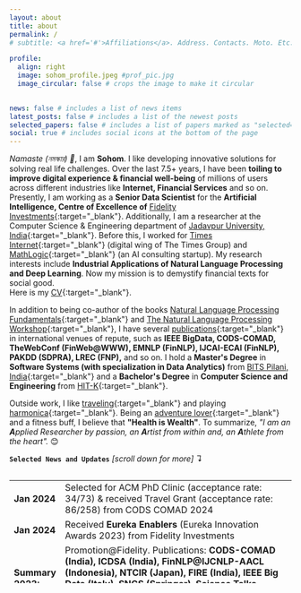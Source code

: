 ```yaml
---
layout: about
title: about
permalink: /
# subtitle: <a href='#'>Affiliations</a>. Address. Contacts. Moto. Etc.

profile:
  align: right
  image: sohom_profile.jpeg #prof_pic.jpg
  image_circular: false # crops the image to make it circular
 

news: false # includes a list of news items
latest_posts: false # includes a list of the newest posts
selected_papers: false # includes a list of papers marked as "selected={true}"
social: true # includes social icons at the bottom of the page
---
```


*Namaste (নমস্কার) 🙏*, I am **Sohom**. I like developing innovative solutions for solving real life challenges. Over the last 7.5+ years, I have been **toiling to improve digital experience & financial well-being** of millions of users across different industries like **Internet, Financial Services** and so on. Presently, I am working as a **Senior Data Scientist** for the **Artificial Intelligence, Centre of Excellence of** [Fidelity Investments](https://www.fidelity.com/){:target="_blank"}. Additionally, I am a researcher at the Computer Science & Engineering department of [Jadavpur University, India](https://jadavpuruniversity.in/){:target="_blank"}. Before this, I worked for [Times Internet](https://timesinternet.in){:target="_blank"} (digital wing of The Times Group) and [MathLogic](https://www.linkedin.com/company/mathlogic/){:target="_blank"} (an AI consulting startup). My research interests include **Industrial Applications of Natural Language Processing and Deep Learning**. Now my mission is to demystify financial texts for social good.<br>
Here is my [CV](/files/Sohom_Resume.pdf){:target="_blank"}. <br> 

In addition to being co-author of the books [Natural Language Processing Fundamentals](https://www.packtpub.com/in/big-data-and-business-intelligence/natural-language-processing-fundamentals){:target="_blank"} and [The Natural Language Processing Workshop](https://www.packtpub.com/in/data/the-natural-language-processing-workshop-second-edition){:target="_blank"}, I have several [publications](https://scholar.google.com/citations?user=7Jm4_McAAAAJ&hl=en){:target="_blank"} in international venues of repute, such as **IEEE BigData, CODS-COMAD, TheWebConf (FinWeb@WWW), EMNLP (FinNLP), IJCAI-ECAI (FinNLP), PAKDD (SDPRA), LREC (FNP),** and so on. I hold a **Master's Degree** in **Software Systems (with specialization in Data Analytics)** from [BITS Pilani, India](http://www.bits-pilani.ac.in/){:target="_blank"} and a **Bachelor's Degree** in **Computer Science and Engineering** from [HIT-K](https://www.heritageit.edu/){:target="_blank"}. 

Outside work, I like [traveling](https://youtube.com/playlist?list=PLWVXvBh2xmj8BHN7jBCsaKpd5JP4xOT7T){:target="_blank"} and playing [harmonica](https://www.youtube.com/playlist?list=PLWVXvBh2xmj_yWcdldvo6w1LD1C-d4xSw){:target="_blank"}. Being an [adventure lover](https://www.youtube.com/playlist?list=PLWVXvBh2xmj-XlHYzumNLZazfpmim4klq){:target="_blank"} and a fitness buff, I believe that **"Health is Wealth"**. To summarize, *"I am an **A**pplied Researcher by passion, an **A**rtist from within and, an **A**thlete from the heart".* 😊

<b>`Selected News and Updates`</b> <em>[scroll down for more] ↴</em>
<div style="height:200px;overflow:auto;">
<table>
<col width="60px">
<col width="650px">
  <tr><td><b>Jan 2024</b></td> <td> Selected for ACM PhD Clinic (acceptance rate: 34/73) & received Travel Grant (acceptance rate: 86/258) from CODS COMAD 2024 </td></tr>
  <tr><td><b>Jan 2024</b></td> <td> Received <b>Eureka Enablers</b> (Eureka Innovation Awards 2023) from Fidelity Investments</td></tr>
  <tr><td><b>Summary 2023:</b></td><td> Promotion@Fidelity. Publications: <b>CODS-COMAD (India), ICDSA (India), FinNLP@IJCNLP-AACL (Indonesia), NTCIR (Japan), FIRE (India), IEEE Big Data (Italy), SNCS (Springer), Science Talks (Elsevier)</b>. Completed PhD coursework at <b>Jadavpur University</b>.</td></tr>
  <tr><td><b>Aug 2023:</b></td><td> My <a href="https://scholar.google.com/citations?user=7Jm4_McAAAAJ&hl=en" target="_blank"> Google Scholar </a> profile reached 100 citations. Miles to go! </td></tr>
  <tr><td><b>May 2023:</b></td><td> Received On the Spot (India) award from Fidelity Investments. </td></tr>
<tr><td><b>Jan 2023:</b></td><td> Presented two research papers at <a href="https://cods-comad.in/2023/" target="_blank">CODS-COMAD 2023</a>, IIT-Bombay, India. Received <a href="https://cods-comad.in/2023/awards.php" target="_blank">honourable mention</a> in the YRS track. </td></tr>
<tr><td><b>Jan 2023:</b></td><td>Promoted to the post of <b>Senior Data Scientist at Fidelity Investments</b></td></tr>  
<tr><td><b>Summary 2022:</b></td><td>Published research papers in <b>FinNLP@EMNLP (UAE), FNP@LREC (France), FinWeb@WWW (France), NTCIR (Japan), FinNLP@IJCAI-ECAI (Austria), FIRE (India), IJIT (Springer), Software Impacts (Elsevier), Frontiers in AI.</b> Filed a <b>US patent</b>. Registered at <b>Jadavpur University.</b> </td></tr>
<tr><td><b>Nov 2022:</b></td><td> Our papers, "FLUEnT: Financial Language Understandability Enhancement Toolkit" and "Using Natural Language Processing to Enhance Understandability of Financial Texts" got accepted at  <a href="https://cods-comad.in/2023/" target="_blank">6<sup>th</sup> Joint International Conference on Data Science & Management of Data (10<sup>th</sup> ACM IKDD CODS and 28<sup>th</sup> COMAD-2023)</a>, Mumbai, India.  <a href="https://easychair.org/publications/preprint/cWW5" target="_blank">(pre-print paper-1)</a>  <a href="https://easychair.org/publications/preprint/Ldxz" target="_blank">(pre-print paper-2)</a></td></tr>
<tr><td><b>Oct 2022:</b></td><td> Our paper, "Evaluating Impact of Social Media Posts by Executives on Stock Prices" got accepted at the <a href="http://fire.irsi.res.in/fire/2022/home/" target="_blank">14<sup>th</sup> meeting of Forum for Information Retrieval Evaluation (FIRE-2022)</a>, Kolkata, India.  <a href="https://arxiv.org/abs/2211.01287" target="_blank">(pre-print)</a></td></tr>
<tr><td><b>Jun 2022:</b></td><td> Virtually presenting our research paper, <a href="http://www.lrec-conf.org/proceedings/lrec2022/workshops/FNP/pdf/2022.fnp-1.1.pdf"  target="_blank"> FinRAD: Financial Readability Assessment Dataset - 13,000+ Definitions of Financial Terms for Measuring Readability</a> at the <a href="http://wp.lancs.ac.uk/cfie/fnp2022/" target="_blank">Financial Narrative Processing</a> workshop of <a href="https://lrec2022.lrec-conf.org/en/" target="_blank">LREC 2022</a>, Marseille, France.</td></tr>
<tr><td><b>Mar 2022:</b></td><td> Our paper <a href="https://arxiv.org/abs/2202.00631" target="_blank">FiNCAT: Financial Numeral Claim Analysis Tool</a> got accepted at <a href="https://sites.google.com/nlg.csie.ntu.edu.tw/finweb2022/accepted-papers" target="_blank">FinWeb</a> (collocated with <a href="https://www2022.thewebconf.org/" target="_blank">ACM-The Web Conference-2022</a>) <a href="https://arxiv.org/abs/2202.00631" target="_blank">(pre-print)</a> <a href="https://github.com/sohomghosh/FiNCAT_Financial_Numeral_Claim_Analysis_Tool" target="_blank">(code)</a> <a href="https://huggingface.co/spaces/sohomghosh/FiNCAT_Financial_Numeral_Claim_Analysis_Tool" target="_blank">(demo)</a> </td></tr>
<tr><td><b>Summary 2021:</b></td><td>Published research papers in <b>SDPRA@PAKDD (India), FinNLP@IJCAI (Canada), FNP (UK), ICCMDE (India), ICON (India).</b> Delivered a talk on <b>Data Visualization at XIM, University, India.</b> Filed a <b> US patent</b>.</td></tr>
<tr><td><b>Summary 2020:</b></td><td> Co-authored the book <a href="https://www.packtpub.com/in/data/the-natural-language-processing-workshop-second-edition" target="_blank">The Natural Language Processing Workshop</a> (<b>Packt publishing, UK</b>). Published research papers in <b>ACAI (China), IJIT (Springer)</b>. Got promoted to the post of <b>Data Scientist at Fidelity Investments</b> (effective from Jan 2021).</td></tr>
<tr><td><b>Summary 2019:</b></td><td>Graduated from <b>BITS, Pilani (India) with Masters in Software Systems</b>. Co-authored the book <a href="https://www.packtpub.com/product/natural-language-processing-fundamentals/9781789954043" target="_blank">Natural Language Processing Fundamentals</a> (<b>Packt publishing, UK</b>). Joined <b>Fidelity Investments as a Senior Analyst.</b></td></tr>
<tr><td><b>Earlier:</b></td><td>Worked for <b>Times Internet & MathLogic as Data Scientist & Analyst</b> respectively. Graduated from HIT-K with B.Tech in <b>Computer Science & Engineering</b>. Qualified GATE. Published research papers in <b>ISSE (Springer), ICACNI (Springer), ICACCE (IEEE), etc.</b></td></tr>
 </table>
</div> 
